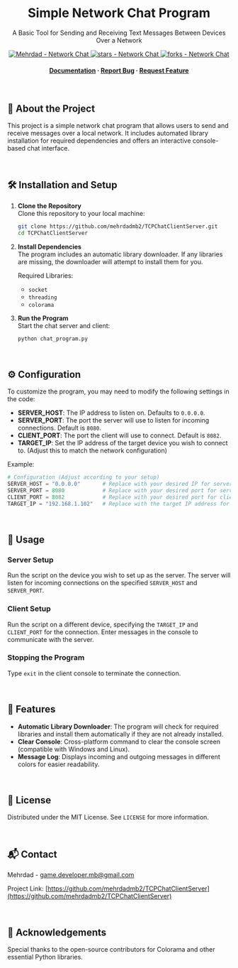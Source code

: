 <!-- بخش مرکزی توضیحات و مشخصات پروژه -->
<div align="center">
  
  <!-- عنوان پروژه -->
  <h1> Simple Network Chat Program </h1>
  <p> A Basic Tool for Sending and Receiving Text Messages Between Devices Over a Network </p>

  <!-- بخش باج‌ها (Badges) -->
  <a href="https://github.com/mehrdadmb2/TCPChatClientServer" title="Go to GitHub repo">
    <img src="https://img.shields.io/static/v1?label=Mehrdad&message=Network-Chat&color=blue&logo=github" alt="Mehrdad - Network Chat">
  </a>
  <a href="https://github.com/mehrdadmb2/TCPChatClientServer">
    <img src="https://img.shields.io/github/stars/mehrdadmb2/TCPChatClientServer?style=social" alt="stars - Network Chat">
  </a>
  <a href="https://github.com/mehrdadmb2/TCPChatClientServer">
    <img src="https://img.shields.io/github/forks/mehrdadmb2/TCPChatClientServer?style=social" alt="forks - Network Chat">
  </a>

  <!-- لینک‌های سریع -->
  <h4>
    <a href="https://github.com/mehrdadmb2/TCPChatClientServer/wiki">Documentation</a>
    <span> · </span>
    <a href="https://github.com/mehrdadmb2/TCPChatClientServer/issues">Report Bug</a>
    <span> · </span>
    <a href="https://github.com/mehrdadmb2/TCPChatClientServer/issues">Request Feature</a>
  </h4>
</div>

<br />

<!-- معرفی پروژه -->
## :star2: About the Project

This project is a simple network chat program that allows users to send and receive messages over a local network. It includes automated library installation for required dependencies and offers an interactive console-based chat interface.

<div>&nbsp;</div>

<!-- بخش راه‌اندازی پروژه -->
## 🛠️ Installation and Setup

1. **Clone the Repository**  
   Clone this repository to your local machine:
   ```bash
   git clone https://github.com/mehrdadmb2/TCPChatClientServer.git
   cd TCPChatClientServer
   ```

2. **Install Dependencies**  
   The program includes an automatic library downloader. If any libraries are missing, the downloader will attempt to install them for you.

   Required Libraries:
   - `socket`
   - `threading`
   - `colorama`

3. **Run the Program**  
   Start the chat server and client:
   ```bash
   python chat_program.py
   ```

<div>&nbsp;</div>

<!-- توضیحات پیکربندی -->
## ⚙️ Configuration
To customize the program, you may need to modify the following settings in the code:

- **SERVER_HOST**: The IP address to listen on. Defaults to `0.0.0.0`.
- **SERVER_PORT**: The port the server will use to listen for incoming connections. Default is `8080`.
- **CLIENT_PORT**: The port the client will use to connect. Default is `8082`.
- **TARGET_IP**: Set the IP address of the target device you wish to connect to. (Adjust this to match the network configuration)

Example:
```python
# Configuration (Adjust according to your setup)
SERVER_HOST = "0.0.0.0"       # Replace with your desired IP for server listening
SERVER_PORT = 8080            # Replace with your desired port for server listening
CLIENT_PORT = 8082            # Replace with your desired port for client connection
TARGET_IP = "192.168.1.102"   # Replace with the target IP address for sending messages
```

<div>&nbsp;</div>

<!-- دستورالعمل‌های استفاده -->
## 🚀 Usage

### Server Setup
Run the script on the device you wish to set up as the server. The server will listen for incoming connections on the specified `SERVER_HOST` and `SERVER_PORT`.

### Client Setup
Run the script on a different device, specifying the `TARGET_IP` and `CLIENT_PORT` for the connection. Enter messages in the console to communicate with the server.

### Stopping the Program
Type `exit` in the client console to terminate the connection.

<div>&nbsp;</div>

<!-- ویژگی‌های برنامه -->
## 🎯 Features
- **Automatic Library Downloader**: The program will check for required libraries and install them automatically if they are not already installed.
- **Clear Console**: Cross-platform command to clear the console screen (compatible with Windows and Linux).
- **Message Log**: Displays incoming and outgoing messages in different colors for easier readability.

<div>&nbsp;</div>

<!-- لایسنس پروژه -->
## 📜 License
Distributed under the MIT License. See `LICENSE` for more information.

<div>&nbsp;</div>

<!-- اطلاعات تماس -->
## 📬 Contact
Mehrdad - [game.developer.mb@gmail.com](mailto:game.developer.mb@gmail.com)

Project Link: [https://github.com/mehrdadmb2/TCPChatClientServer](https://github.com/mehrdadmb2/TCPChatClientServer)

<div>&nbsp;</div>

<!-- قدردانی‌ها -->
## 🤝 Acknowledgements
Special thanks to the open-source contributors for Colorama and other essential Python libraries.
```
